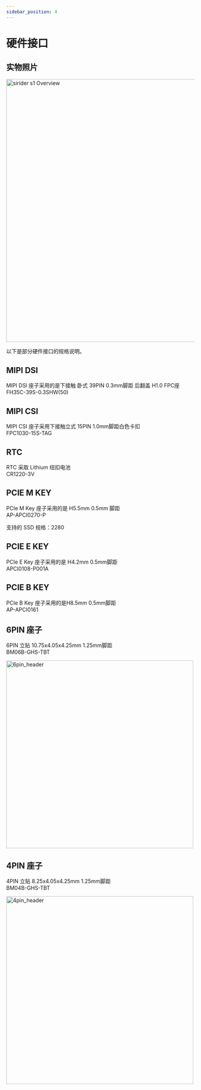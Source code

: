 ```yaml
---
sidebar_position: 4
---
```

# 硬件接口

## 实物照片

<img src="/img/sirider/s1/sirider-s1-overview.webp" alt="sirider s1 Overview" width="700" />

以下是部分硬件接口的规格说明。

## MIPI DSI

MIPI DSI 座子采用的是下接触 卧式 39PIN 0.3mm脚距 后翻盖 H1.0 FPC座<br />
FH35C-39S-0.3SHW(50)

## MIPI CSI

MIPI CSI 座子采用下接触立式 15PIN 1.0mm脚距白色卡扣<br />
FPC1030-15S-TAG

## RTC

RTC 采取 Lithium 纽扣电池<br />
CR1220-3V

## PCIE M KEY

PCIe M Key 座子采用的是 H5.5mm 0.5mm 脚距<br />
AP-APCI0270-P

支持的 SSD 规格：2280

## PCIE E KEY

PCIe E Key 座子采用的是 H4.2mm  0.5mm脚距<br />
APCI0108-P001A

## PCIE B KEY

PCIe B Key 座子采用的是H8.5mm  0.5mm脚距<br />
AP-APCI0161

## 6PIN 座子

6PIN 立贴 10.75x4.05x4.25mm  1.25mm脚距<br />
BM06B-GHS-TBT

<img src="/img/sirider/s1/6pin_header.webp" alt="6pin_header" width="500" />

## 4PIN 座子

4PIN 立贴 8.25x4.05x4.25mm 1.25mm脚距<br />
BM04B-GHS-TBT

<img src="/img/sirider/s1/4pin_header.webp" alt="4pin_header" width="500" />
